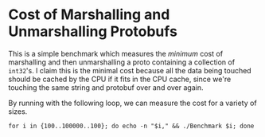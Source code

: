 # Cost of Marshalling and Unmarshalling Protobufs

This is a simple benchmark which measures the *minimum* cost of marshalling and
then unmarshalling a proto containing a collection of `int32`'s. I claim this
is the minimal cost because all the data being touched should be cached by the
CPU if it fits in the CPU cache, since we're touching the same string and
protobuf over and over again.

By running with the following loop, we can measure the cost for a variety of
sizes.

```
for i in {100..100000..100}; do echo -n "$i," && ./Benchmark $i; done 
```
